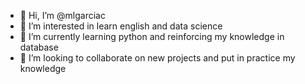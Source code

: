 - 👋 Hi, I’m @mlgarciac
- 👀 I’m interested in learn english and data science
- 🌱 I’m currently learning python and reinforcing my knowledge in database
- 💞️ I’m looking to collaborate on new projects and put in practice my knowledge


<!---
mlgarciac/mlgarciac is a ✨ special ✨ repository because its `README.md` (this file) appears on your GitHub profile.
You can click the Preview link to take a look at your changes.
--->
